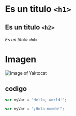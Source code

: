 # Es un titulo `<h1>`
## Es un titulo `<h2>`
###### Es un titulo `<h6>`

# Imagen
![Image of Yaktocat](https://octodex.github.com/images/yaktocat.png)



## codigo
``` javascript
var myVar = "Hello, world!";
```
```javascript
var myVar = "¡Hola mundo!";
```
